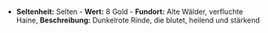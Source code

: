  - **Seltenheit:** Selten - **Wert:** 8 Gold - **Fundort:** Alte Wälder, verfluchte Haine, **Beschreibung:** Dunkelrote Rinde, die blutet, heilend und stärkend